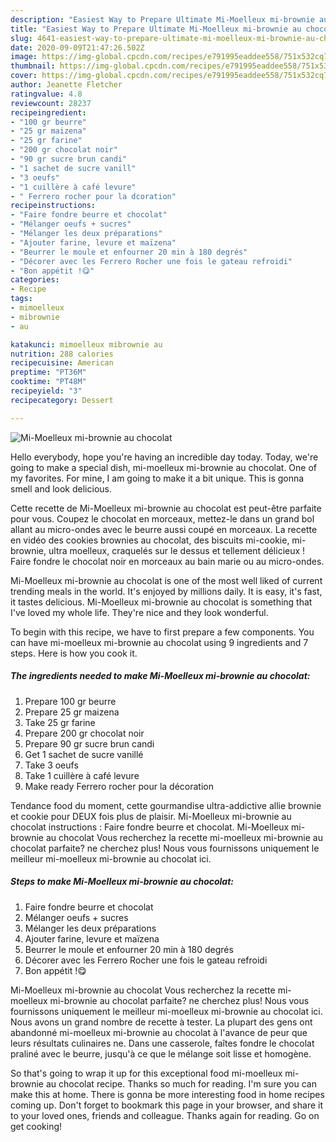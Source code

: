```yaml
---
description: "Easiest Way to Prepare Ultimate Mi-Moelleux mi-brownie au chocolat"
title: "Easiest Way to Prepare Ultimate Mi-Moelleux mi-brownie au chocolat"
slug: 4641-easiest-way-to-prepare-ultimate-mi-moelleux-mi-brownie-au-chocolat
date: 2020-09-09T21:47:26.502Z
image: https://img-global.cpcdn.com/recipes/e791995eaddee558/751x532cq70/mi-moelleux-mi-brownie-au-chocolat-photo-principale-de-la-recette.jpg
thumbnail: https://img-global.cpcdn.com/recipes/e791995eaddee558/751x532cq70/mi-moelleux-mi-brownie-au-chocolat-photo-principale-de-la-recette.jpg
cover: https://img-global.cpcdn.com/recipes/e791995eaddee558/751x532cq70/mi-moelleux-mi-brownie-au-chocolat-photo-principale-de-la-recette.jpg
author: Jeanette Fletcher
ratingvalue: 4.8
reviewcount: 28237
recipeingredient:
- "100 gr beurre"
- "25 gr maizena"
- "25 gr farine"
- "200 gr chocolat noir"
- "90 gr sucre brun candi"
- "1 sachet de sucre vanill"
- "3 oeufs"
- "1 cuillère à café levure"
- " Ferrero rocher pour la dcoration"
recipeinstructions:
- "Faire fondre beurre et chocolat"
- "Mélanger oeufs + sucres"
- "Mélanger les deux préparations"
- "Ajouter farine, levure et maïzena"
- "Beurrer le moule et enfourner 20 min à 180 degrés"
- "Décorer avec les Ferrero Rocher une fois le gateau refroidi"
- "Bon appétit !😋"
categories:
- Recipe
tags:
- mimoelleux
- mibrownie
- au

katakunci: mimoelleux mibrownie au 
nutrition: 288 calories
recipecuisine: American
preptime: "PT36M"
cooktime: "PT48M"
recipeyield: "3"
recipecategory: Dessert

---
```



![Mi-Moelleux mi-brownie au chocolat](https://img-global.cpcdn.com/recipes/e791995eaddee558/751x532cq70/mi-moelleux-mi-brownie-au-chocolat-photo-principale-de-la-recette.jpg)

Hello everybody, hope you're having an incredible day today. Today, we're going to make a special dish, mi-moelleux mi-brownie au chocolat. One of my favorites. For mine, I am going to make it a bit unique. This is gonna smell and look delicious.

Cette recette de Mi-Moelleux mi-brownie au chocolat est peut-être parfaite pour vous. Coupez le chocolat en morceaux, mettez-le dans un grand bol allant au micro-ondes avec le beurre aussi coupé en morceaux. La recette en vidéo des cookies brownies au chocolat, des biscuits mi-cookie, mi-brownie, ultra moelleux, craquelés sur le dessus et tellement délicieux ! Faire fondre le chocolat noir en morceaux au bain marie ou au micro-ondes.

Mi-Moelleux mi-brownie au chocolat is one of the most well liked of current trending meals in the world. It's enjoyed by millions daily. It is easy, it's fast, it tastes delicious. Mi-Moelleux mi-brownie au chocolat is something that I've loved my whole life. They're nice and they look wonderful.


To begin with this recipe, we have to first prepare a few components. You can have mi-moelleux mi-brownie au chocolat using 9 ingredients and 7 steps. Here is how you cook it.

<!--inarticleads1-->

##### The ingredients needed to make Mi-Moelleux mi-brownie au chocolat:

1. Prepare 100 gr beurre
1. Prepare 25 gr maizena
1. Take 25 gr farine
1. Prepare 200 gr chocolat noir
1. Prepare 90 gr sucre brun candi
1. Get 1 sachet de sucre vanillé
1. Take 3 oeufs
1. Take 1 cuillère à café levure
1. Make ready  Ferrero rocher pour la décoration


Tendance food du moment, cette gourmandise ultra-addictive allie brownie et cookie pour DEUX fois plus de plaisir. Mi-Moelleux mi-brownie au chocolat instructions : Faire fondre beurre et chocolat. Mi-Moelleux mi-brownie au chocolat Vous recherchez la recette mi-moelleux mi-brownie au chocolat parfaite? ne cherchez plus! Nous vous fournissons uniquement le meilleur mi-moelleux mi-brownie au chocolat ici. 

<!--inarticleads2-->

##### Steps to make Mi-Moelleux mi-brownie au chocolat:

1. Faire fondre beurre et chocolat
1. Mélanger oeufs + sucres
1. Mélanger les deux préparations
1. Ajouter farine, levure et maïzena
1. Beurrer le moule et enfourner 20 min à 180 degrés
1. Décorer avec les Ferrero Rocher une fois le gateau refroidi
1. Bon appétit !😋


Mi-Moelleux mi-brownie au chocolat Vous recherchez la recette mi-moelleux mi-brownie au chocolat parfaite? ne cherchez plus! Nous vous fournissons uniquement le meilleur mi-moelleux mi-brownie au chocolat ici. Nous avons un grand nombre de recette à tester. La plupart des gens ont abandonné mi-moelleux mi-brownie au chocolat à l&#39;avance de peur que leurs résultats culinaires ne. Dans une casserole, faîtes fondre le chocolat praliné avec le beurre, jusqu&#39;à ce que le mélange soit lisse et homogène. 

So that's going to wrap it up for this exceptional food mi-moelleux mi-brownie au chocolat recipe. Thanks so much for reading. I'm sure you can make this at home. There is gonna be more interesting food in home recipes coming up. Don't forget to bookmark this page in your browser, and share it to your loved ones, friends and colleague. Thanks again for reading. Go on get cooking!
